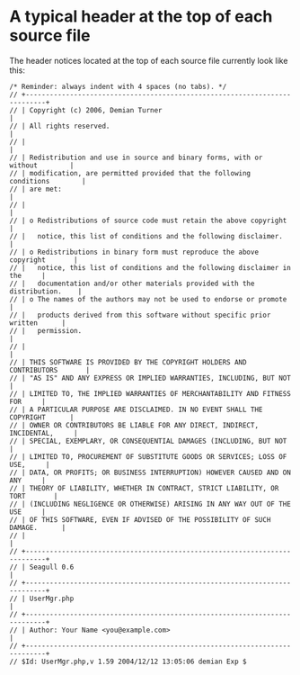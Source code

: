 <!-- Name: Code/SeagullHeader -->
<!-- Version: 4 -->
<!-- Last-Modified: 2006/09/12 19:16:42 -->
<!-- Author: demian -->

# A typical header at the top of each source file

The header notices located at the top of each source file currently look like this:


	/* Reminder: always indent with 4 spaces (no tabs). */
	// +---------------------------------------------------------------------------+
	// | Copyright (c) 2006, Demian Turner                                         |
	// | All rights reserved.                                                      |
	// |                                                                           |
	// | Redistribution and use in source and binary forms, with or without        |
	// | modification, are permitted provided that the following conditions        |
	// | are met:                                                                  |
	// |                                                                           |
	// | o Redistributions of source code must retain the above copyright          |
	// |   notice, this list of conditions and the following disclaimer.           |
	// | o Redistributions in binary form must reproduce the above copyright       |
	// |   notice, this list of conditions and the following disclaimer in the     |
	// |   documentation and/or other materials provided with the distribution.    |
	// | o The names of the authors may not be used to endorse or promote          |
	// |   products derived from this software without specific prior written      |
	// |   permission.                                                             |
	// |                                                                           |
	// | THIS SOFTWARE IS PROVIDED BY THE COPYRIGHT HOLDERS AND CONTRIBUTORS       |
	// | "AS IS" AND ANY EXPRESS OR IMPLIED WARRANTIES, INCLUDING, BUT NOT         |
	// | LIMITED TO, THE IMPLIED WARRANTIES OF MERCHANTABILITY AND FITNESS FOR     |
	// | A PARTICULAR PURPOSE ARE DISCLAIMED. IN NO EVENT SHALL THE COPYRIGHT      |
	// | OWNER OR CONTRIBUTORS BE LIABLE FOR ANY DIRECT, INDIRECT, INCIDENTAL,     |
	// | SPECIAL, EXEMPLARY, OR CONSEQUENTIAL DAMAGES (INCLUDING, BUT NOT          |
	// | LIMITED TO, PROCUREMENT OF SUBSTITUTE GOODS OR SERVICES; LOSS OF USE,     |
	// | DATA, OR PROFITS; OR BUSINESS INTERRUPTION) HOWEVER CAUSED AND ON ANY     |
	// | THEORY OF LIABILITY, WHETHER IN CONTRACT, STRICT LIABILITY, OR TORT       |
	// | (INCLUDING NEGLIGENCE OR OTHERWISE) ARISING IN ANY WAY OUT OF THE USE     |
	// | OF THIS SOFTWARE, EVEN IF ADVISED OF THE POSSIBILITY OF SUCH DAMAGE.      |
	// |                                                                           |
	// +---------------------------------------------------------------------------+
	// | Seagull 0.6                                                               |
	// +---------------------------------------------------------------------------+
	// | UserMgr.php                                                               |
	// +---------------------------------------------------------------------------+
	// | Author: Your Name <you@example.com>                                       |
	// +---------------------------------------------------------------------------+
	// $Id: UserMgr.php,v 1.59 2004/12/12 13:05:06 demian Exp $